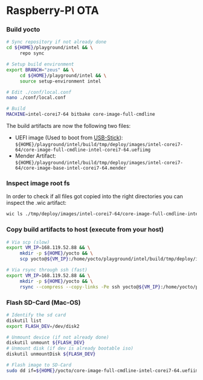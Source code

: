 # Raspberry-PI OTA

### Build yocto

```bash
# Sync repository if not already done
cd ${HOME}/playground/intel && \
     repo sync

# Setup build environment
export BRANCH="zeus" && \
     cd ${HOME}/playground/intel && \
     source setup-environment intel

# Edit ./conf/local.conf
nano ./conf/local.conf

# Build
MACHINE=intel-corei7-64 bitbake core-image-full-cmdline
```

The build artifacts are now the following two files:

- UEFI image (Used to boot from [USB-Stick]()): `${HOME}/playground/intel/build/tmp/deploy/images/intel-corei7-64/core-image-full-cmdline-intel-corei7-64.uefiimg`
- Mender Artifact: `${HOME}/playground/intel/build/tmp/deploy/images/intel-corei7-64/core-image-base-intel-corei7-64.mender`

### Inspect image root fs

In order to check if all files got copied into the right directories you can inspect the .wic artifact:
```bash
wic ls ./tmp/deploy/images/intel-corei7-64/core-image-full-cmdline-intel-corei7-64.wic:2/etc
```

### Copy build artifacts to host (execute from your host)

```bash
# Via scp (slow)
export VM_IP=168.119.52.88 && \
     mkdir -p ${HOME}/yocto && \
     scp yocto@${VM_IP}:/home/yocto/playground/intel/build/tmp/deploy/images/intel-corei7-64/core-image-full-cmdline-intel-corei7-64\{.uefiimg,.mender\} ${HOME}/yocto

# Via rsync through ssh (fast)
export VM_IP=168.119.52.88 && \
     mkdir -p ${HOME}/yocto && \
     rsync --compress --copy-links -Pe ssh yocto@${VM_IP}:/home/yocto/playground/intel/build/tmp/deploy/images/intel-corei7-64/core-image-full-cmdline-intel-corei7-64\{.uefiimg,.mender\} ${HOME}/yocto
```

### Flash SD-Card (Mac-OS)

```bash
# Identify the sd card
diskutil list
export FLASH_DEV=/dev/disk2

# Unmount device (if not already done)
diskutil unmount ${FLASH_DEV}
# Unmount disk (if dev is already bootable iso)
diskutil unmountDisk ${FLASH_DEV}

# Flash image to SD-Card
sudo dd if=${HOME}/yocto/core-image-full-cmdline-intel-corei7-64.uefiimg of=${FLASH_DEV} bs=1m
```